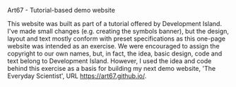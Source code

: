 Art67 - Tutorial-based demo website

This website was built as part of a tutorial offered by Development Island. I've made small changes (e.g. creating the symbols banner), but the design, layout and text mostly conform with preset specifications as this one-page website was intended as an exercise. We were encouraged to assign the copyright to our own names, but, in fact, the idea, basic design, code and text belong to Development Island.
However, I used the idea and code behind this exercise as a basis for building my next demo website, 'The Everyday Scientist', URL https://art67.github.io/.

